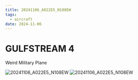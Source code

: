 ```yaml
---
title: 20241106_A022E5_N108EW
tags:
  - aircraft
date: 2024-11-06
---
```


# GULFSTREAM 4

Weird Military Plane

![20241106_A022E5_N108EW](/aircraft/20241106_A022E5_N108EW_0.jpg)
![20241106_A022E5_N108EW](/aircraft/20241106_A022E5_N108EW_1.jpg)